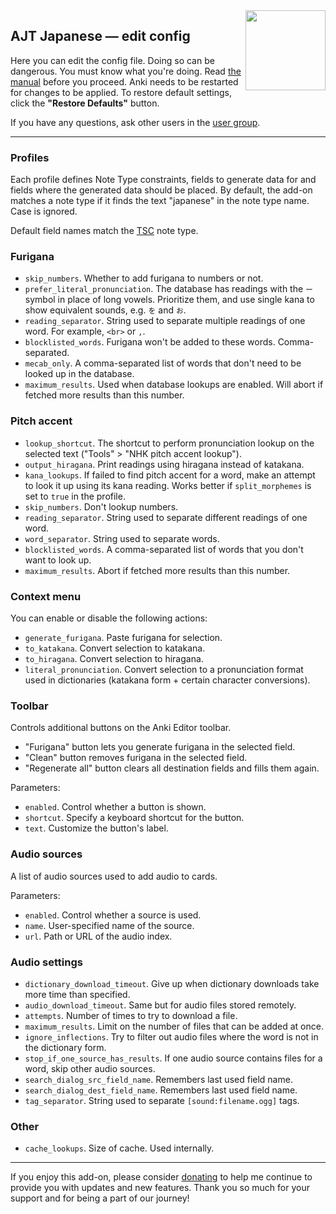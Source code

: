 <img style="float: right; width: 128px;" src="https://avatars.githubusercontent.com/u/69172625?s=200&v=4">

## AJT Japanese &mdash; edit config

Here you can edit the config file.
Doing so can be dangerous.
You must know what you're doing.
Read [the manual](https://tatsumoto.neocities.org/blog/anki-japanese-support.html) before you proceed.
Anki needs to be restarted for changes to be applied.
To restore default settings, click the **"Restore Defaults"** button.

If you have any questions,
ask other users in the [user group](https://tatsumoto.neocities.org/blog/join-our-community.html).

****

### Profiles

Each profile defines
Note Type constraints,
fields to generate data for
and fields where the generated data should be placed.
By default, the add-on matches a note type
if it finds the text "japanese" in the note type name.
Case is ignored.

Default field names match the [TSC](https://ankiweb.net/shared/info/1557722832) note type.

### Furigana

* `skip_numbers`. Whether to add furigana to numbers or not.
* `prefer_literal_pronunciation`.
  The database has readings with the `ー` symbol in place of long vowels.
  Prioritize them, and use single kana to show equivalent sounds, e.g. `を` and `お`.
* `reading_separator`. String used to separate multiple readings of one word. For example, `<br>` or `,`.
* `blocklisted_words`. Furigana won't be added to these words. Comma-separated.
* `mecab_only`. A comma-separated list of words that don't need to be looked up in the database.
* `maximum_results`. Used when database lookups are enabled. Will abort if fetched more results than this number.

### Pitch accent

* `lookup_shortcut`.
  The shortcut to perform pronunciation lookup
  on the selected text ("Tools" > "NHK pitch accent lookup").
* `output_hiragana`.
  Print readings using hiragana instead of katakana.
* `kana_lookups`.
  If failed to find pitch accent for a word,
  make an attempt to look it up using its kana reading.
  Works better if `split_morphemes` is set to `true` in the profile.
* `skip_numbers`. Don't lookup numbers.
* `reading_separator`. String used to separate different readings of one word.
* `word_separator`. String used to separate words.
* `blocklisted_words`. A comma-separated list of words that you don't want to look up.
* `maximum_results`. Abort if fetched more results than this number.

### Context menu

You can enable or disable the following actions:

* `generate_furigana`.
  Paste furigana for selection.
* `to_katakana`.
  Convert selection to katakana.
* `to_hiragana`.
  Convert selection to hiragana.
* `literal_pronunciation`.
  Convert selection to a pronunciation format used in dictionaries (katakana form + certain character conversions).

### Toolbar

Controls additional buttons on the Anki Editor toolbar.

* "Furigana" button lets you generate furigana in the selected field.
* "Clean" button removes furigana in the selected field.
* "Regenerate all" button clears all destination fields and fills them again.

Parameters:

* `enabled`.
  Control whether a button is shown.
* `shortcut`.
  Specify a keyboard shortcut for the button.
* `text`.
  Customize the button's label.

### Audio sources

A list of audio sources used to add audio to cards.

Parameters:

* `enabled`.
  Control whether a source is used.
* `name`.
  User-specified name of the source.
* `url`.
  Path or URL of the audio index.

### Audio settings

* `dictionary_download_timeout`.
  Give up when dictionary downloads take more time than specified.
* `audio_download_timeout`.
  Same but for audio files stored remotely.
* `attempts`.
  Number of times to try to download a file.
* `maximum_results`.
  Limit on the number of files that can be added at once.
* `ignore_inflections`.
  Try to filter out audio files where the word is not in the dictionary form.
* `stop_if_one_source_has_results`.
  If one audio source contains files for a word, skip other audio sources.
* `search_dialog_src_field_name`.
  Remembers last used field name.
* `search_dialog_dest_field_name`.
  Remembers last used field name.
* `tag_separator`.
  String used to separate `[sound:filename.ogg]` tags.

### Other

* `cache_lookups`.
  Size of cache.
  Used internally.

****

If you enjoy this add-on,
please consider [donating](https://tatsumoto.neocities.org/blog/donating-to-tatsumoto.html)
to help me continue to provide you with updates and new features.
Thank you so much for your support and for being a part of our journey!
